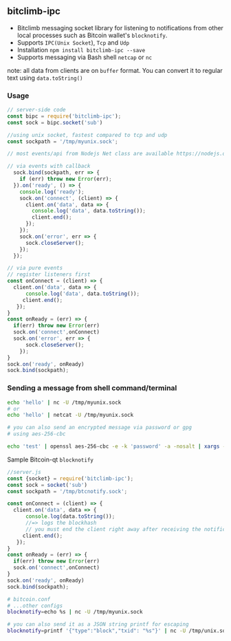 
## bitclimb-ipc 
- Bitclimb messaging socket library for listening to notifications from other local processes such as Bitcoin wallet's `blocknotify`.
- Supports `IPC(Unix Socket`), `Tcp` and `Udp`
- Installation `npm install bitclimb-ipc --save`
- Supports messaging via Bash shell `netcap` or `nc`

note: all data from clients are on `buffer` format. You can convert it to regular text using `data.toString()`

### Usage
```js
// server-side code
const bipc = require('bitclimb-ipc');
const sock = bipc.socket('sub')

//using unix socket, fastest compared to tcp and udp
const sockpath = '/tmp/myunix.sock';

// most events/api from Nodejs Net class are available https://nodejs.org/api/net.html#net_class_net_socket

// via events with callback
  sock.bind(sockpath, err => {
    if (err) throw new Error(err);
  }).on('ready', () => {
    console.log('ready');
    sock.on('connect', (client) => {
      client.on('data', data => {
        console.log('data', data.toString());
        client.end();
      });
    });
    sock.on('error', err => {
      sock.closeServer();
    });
  });

// via pure events
// register listeners first
const onConnect = (client) => {
  client.on('data', data => {
      console.log('data', data.toString());
     client.end();
   });
}
const onReady = (err) => {
  if(err) throw new Error(err)
  sock.on('connect',onConnect)
  sock.on('error', err => {
      sock.closeServer();
    });
}
sock.on('ready', onReady)
sock.bind(sockpath);
```

### Sending a message from shell command/terminal

```bash
echo 'hello' | nc -U /tmp/myunix.sock
# or
echo 'hello' | netcat -U /tmp/myunix.sock

# you can also send an encrypted message via password or gpg
# using aes-256-cbc

echo 'test' | openssl aes-256-cbc -e -k 'password' -a -nosalt | xargs -L 1 echo | nc -U /tmp/unix.sock
```
Sample Bitcoin-qt `blocknotify`

```js
//server.js
const {socket} = require('bitclimb-ipc');
const sock = socket('sub')
const sockpath = '/tmp/btcnotify.sock';

const onConnect = (client) => {
  client.on('data', data => {
      console.log(data.toString());
      //=> logs the blockhash
      // you must end the client right away after receiving the notification
     client.end();
   });
}
const onReady = (err) => {
  if(err) throw new Error(err)
  sock.on('connect',onConnect)
}
sock.on('ready', onReady)
sock.bind(sockpath);
```
```bash
# bitcoin.conf
# ...other configs
blocknotify=echo %s | nc -U /tmp/myunix.sock
```
```bash
# you can also send it as a JSON string printf for escaping
blocknotify=printf '{"type":"block","txid": "%s"}' | nc -U /tmp/unix.sock
```

